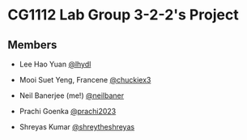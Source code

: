 # CG1112 Lab Group 3-2-2's Project

## Members

* Lee Hao Yuan [@lhydl](https://github.com/lhydl)

* Mooi Suet Yeng, Francene [@chuckiex3](https://github.com/chuckiex3)

* Neil Banerjee (me!) [@neilbaner](https://github.com/neilbaner)

* Prachi Goenka [@prachi2023](https://github.com/prachi2023)

* Shreyas Kumar [@shreytheshreyas](https://github.com/shreytheshreyas)
